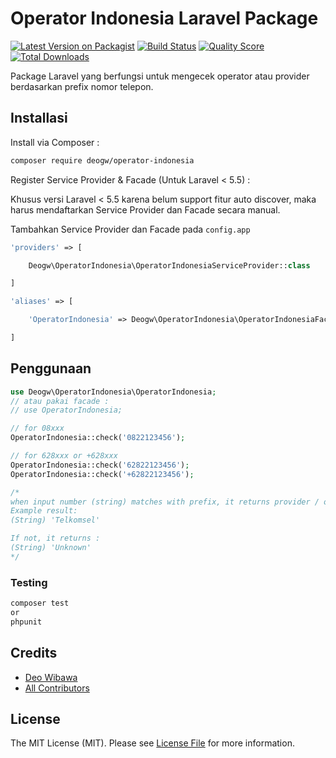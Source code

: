 # Operator Indonesia Laravel Package

[![Latest Version on Packagist](https://img.shields.io/packagist/v/deogw/operator-indonesia.svg?style=flat-square)](https://packagist.org/packages/deogw/operator-indonesia)
[![Build Status](https://img.shields.io/travis/deogw/operator-indonesia/master.svg?style=flat-square)](https://travis-ci.org/deogw/operator-indonesia)
[![Quality Score](https://img.shields.io/scrutinizer/g/deogw/operator-indonesia.svg?style=flat-square)](https://scrutinizer-ci.com/g/deogw/operator-indonesia)
[![Total Downloads](https://img.shields.io/packagist/dt/deogw/operator-indonesia.svg?style=flat-square)](https://packagist.org/packages/deogw/operator-indonesia)

Package Laravel yang berfungsi untuk mengecek operator atau provider berdasarkan prefix nomor telepon.

## Installasi

Install via Composer :

```bash
composer require deogw/operator-indonesia
```

Register Service Provider & Facade (Untuk Laravel < 5.5) :

Khusus versi Laravel < 5.5 karena belum support fitur auto discover, maka harus mendaftarkan Service Provider dan Facade secara manual.

Tambahkan Service Provider dan Facade pada `config.app`

``` php
'providers' => [

    Deogw\OperatorIndonesia\OperatorIndonesiaServiceProvider::class

]
```

``` php
'aliases' => [

    'OperatorIndonesia' => Deogw\OperatorIndonesia\OperatorIndonesiaFacade::class

]
```

## Penggunaan

``` php
use Deogw\OperatorIndonesia\OperatorIndonesia;
// atau pakai facade :
// use OperatorIndonesia;

// for 08xxx
OperatorIndonesia::check('0822123456');

// for 628xxx or +628xxx
OperatorIndonesia::check('62822123456');
OperatorIndonesia::check('+62822123456');

/*
when input number (string) matches with prefix, it returns provider / operator name.
Example result:
(String) 'Telkomsel'

If not, it returns :
(String) 'Unknown'
*/
```

### Testing

``` bash
composer test 
or 
phpunit
```

## Credits

- [Deo Wibawa](https://github.com/deogw)
- [All Contributors](../../contributors)

## License

The MIT License (MIT). Please see [License File](LICENSE.md) for more information.
